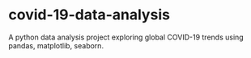 # covid-19-data-analysis
A python data analysis project exploring global COVID-19 trends using pandas,  matplotlib,  seaborn.
